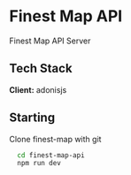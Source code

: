 
# Finest Map API

Finest Map API Server


## Tech Stack

**Client:** adonisjs


## Starting

Clone finest-map with git

```bash
  cd finest-map-api
  npm run dev
```
    
